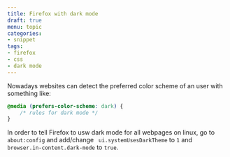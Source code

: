 ```yaml
---
title: Firefox with dark mode
draft: true
menu: topic
categories:
- snippet
tags:
- firefox
- css
- dark mode
---
```


Nowadays websites can detect the preferred color scheme of an user with something like:

```css
@media (prefers-color-scheme: dark) {
    /* rules for dark mode */
}
```

In order to tell Firefox to usw dark mode for all webpages on linux, go to `about:config` and add/change ` ui.systemUsesDarkTheme` to `1` and `browser.in-content.dark-mode` to `true`.
